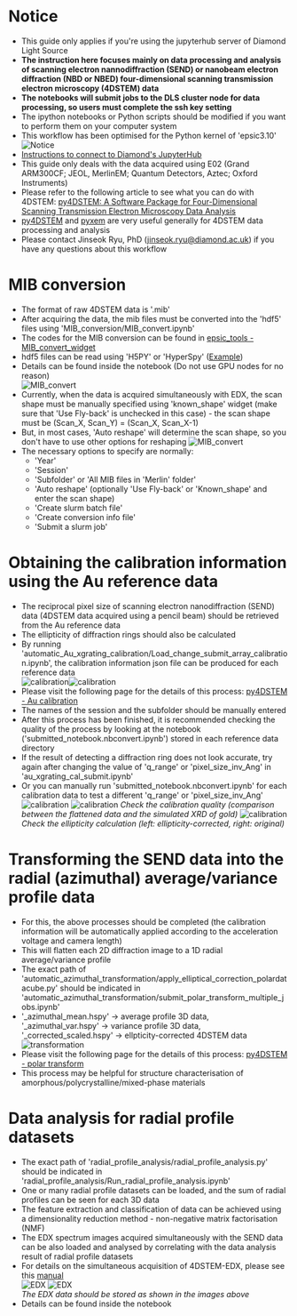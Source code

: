 # Notice
- This guide only applies if you're using the jupyterhub server of Diamond Light Source
- __The instruction here focuses mainly on data processing and analysis of scanning electron nannodiffraction (SEND) or nanobeam electron diffraction (NBD or NBED) four-dimensional scanning transmission electron microscopy (4DSTEM) data__
- __The notebooks will submit jobs to the DLS cluster node for data processing, so users must complete the ssh key setting__
- The ipython notebooks or Python scripts should be modified if you want to perform them on your computer system
- This workflow has been optimised for the Python kernel of 'epsic3.10'  
![Notice](img/jupyterhub_kernel.png)
- [Instructions to connect to Diamond's JupyterHub](https://diamondlightsource.atlassian.net/wiki/spaces/EPSICWEB/pages/167346199/Instructions+to+connect+to+Diamond+s+JupyterHub)
- This guide only deals with the data acquired using E02 (Grand ARM300CF; JEOL, MerlinEM; Quantum Detectors, Aztec; Oxford Instruments)
- Please refer to the following article to see what you can do with 4DSTEM: [py4DSTEM: A Software Package for Four-Dimensional Scanning Transmission Electron Microscopy Data Analysis](https://dx.doi.org/10.1017/S1431927621000477)
- [py4DSTEM](https://github.com/py4dstem/py4DSTEM) and [pyxem](https://github.com/pyxem/pyxem?tab=readme-ov-file) are very useful generally for 4DSTEM data processing and analysis
- Please contact Jinseok Ryu, PhD (jinseok.ryu@diamond.ac.uk) if you have any questions about this workflow

# MIB conversion
- The format of raw 4DSTEM data is '.mib'
- After acquiring the data, the mib files must be converted into the 'hdf5' files using 'MIB_conversion/MIB_convert.ipynb'
- The codes for the MIB conversion can be found in [epsic_tools - MIB_convert_widget](https://github.com/ePSIC-DLS/epsic_tools/tree/master/epsic_tools/mib2hdfConvert/MIB_convert_widget/scripts)
- hdf5 files can be read using 'H5PY' or 'HyperSpy' ([Example](https://github.com/jinseuk56/User-Notebooks/blob/master/ePSIC_Standard_Notebooks/automatic_Au_xgrating_calibration/au_xgrating_cal_submit.ipynb))
- Details can be found inside the notebook (Do not use GPU nodes for no reason)  
![MIB_convert](img/mib_conversion.png)
- Currently, when the data is acquired simultaneously with EDX, the scan shape must be manually specified using 'known_shape' widget (make sure that 'Use Fly-back' is unchecked in this case) - the scan shape must be (Scan_X, Scan_Y) = (Scan_X, Scan_X-1)
- But, in most cases, 'Auto reshape' will determine the scan shape, so you don't have to use other options for reshaping
![MIB_convert](img/known_shape.png)
- The necessary options to specify are normally:  
    - 'Year'
    - 'Session'
    - 'Subfolder' or 'All MIB files in 'Merlin' folder'
    - 'Auto reshape' (optionally 'Use Fly-back' or 'Known_shape' and enter the scan shape)
    - 'Create slurm batch file'
    - 'Create conversion info file'
    - 'Submit a slurm job'
# Obtaining the calibration information using the Au reference data
- The reciprocal pixel size of scanning electron nanodiffraction (SEND) data (4DSTEM data acquired using a pencil beam) should be retrieved from the Au reference data
- The ellipticity of diffraction rings should also be calculated
- By running 'automatic_Au_xgrating_calibration/Load_change_submit_array_calibration.ipynb', the calibration information json file can be produced for each reference data  
![calibration](img/au_calibration.png)![calibration](img/au_calibration_json.png)
- Please visit the following page for the details of this process: [py4DSTEM - Au calibration](https://github.com/ePSIC-DLS/Hyperspy_Workshop_2024/blob/main/py4DSTEM/orientation_01_AuAgPd_wire.ipynb)
- The names of the session and the subfolder should be manually entered
- After this process has been finished, it is recommended checking the quality of the process by looking at the notebook ('submitted_notebook.nbconvert.ipynb') stored in each reference data directory
- If the result of detecting a diffraction ring does not look accurate, try again after changing the value of 'q_range' or 'pixel_size_inv_Ang' in 'au_xgrating_cal_submit.ipynb'
- Or you can manually run 'submitted_notebook.nbconvert.ipynb' for each calibration data to test a different 'q_range' or 'pixel_size_inv_Ang'  
![calibration](img/au_calibration_notebook.png)
![calibration](img/au_calibration_result.png)
*Check the calibration quality (comparison between the flattened data and the simulated XRD of gold)*
![calibration](img/ellipticity_correction.png)
*Check the ellipticity calculation (left: ellipticity-corrected, right: original)*
# Transforming the SEND data into the radial (azimuthal) average/variance profile data
- For this, the above processes should be completed (the calibration information will be automatically applied according to the acceleration voltage and camera length)
- This will flatten each 2D diffraction image to a 1D radial average/variance profile
- The exact path of 'automatic_azimuthal_transformation/apply_elliptical_correction_polardatacube.py' should be indicated in 'automatic_azimuthal_transformation/submit_polar_transform_multiple_jobs.ipynb'
- '_azimuthal_mean.hspy' -> average profile 3D data, '_azimuthal_var.hspy' -> variance profile 3D data, '_corrected_scaled.hspy' -> ellpticity-corrected 4DSTEM data  
![transformation](img/radial_files.png)
- Please visit the following page for the details of this process: [py4DSTEM - polar transform](https://github.com/py4dstem/py4DSTEM/blob/dev/py4DSTEM/process/polar/polar_analysis.py)
- This process may be helpful for structure characterisation of amorphous/polycrystalline/mixed-phase materials
# Data analysis for radial profile datasets
- The exact path of 'radial_profile_analysis/radial_profile_analysis.py' should be indicated in 'radial_profile_analysis/Run_radial_profile_analysis.ipynb'
- One or many radial profile datasets can be loaded, and the sum of radial profiles can be seen for each 3D data
- The feature extraction and classification of data can be achieved using a dimensionality reduction method - non-negative matrix factorisation (NMF)
- The EDX spectrum images acquired simultaneously with the SEND data can be also loaded and analysed by correlating with the data analysis result of radial profile datasets
- For details on the simultaneous acquisition of 4DSTEM-EDX, please see this [manual](https://github.com/jinseuk56/User-Notebooks/blob/master/ePSIC_Standard_Notebooks/20250320_4DSTEM-EDX_Manual.pdf)  
![EDX](img/EDX_path.png) ![EDX](img/EDX_data.png)  
*The EDX data should be stored as shown in the images above*
- Details can be found inside the notebook
